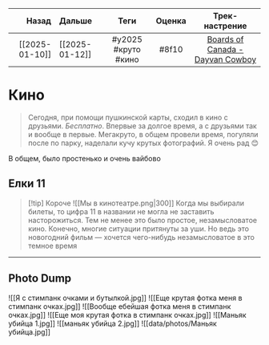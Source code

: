 |          Назад | Дальше         |        Теги         | Оценка |                                         Трек-настрение                                          |
| --------------:|:-------------- |:-------------------:|:------:|:-----------------------------------------------------------------------------------------------:|
| [[2025-01-10]] | [[2025-01-12]] | #y2025 #круто #кино | #8f10  | [Boards of Canada - Dayvan Cowboy](https://youtube.com/watch?v=Ng2vTXxnD20&si=iAlFa65IkRGYejpI) |

# Кино
> Сегодня, при помощи пушкинской карты, сходил в кино с друзьями. *Бесплатно*. Впервые за долгое время, а с друзьями так и вообще в первые. Мегакруто, в общем провели время, погуляли после по парку, наделали кучу крутых фотографий. Я очень рад 😊

В общем, было простенько и очень вайбово
## Елки 11
> [!tip] Короче
> ![[Мы в кинотеатре.png|300]] Когда мы выбирали билеты, то цифра 11 в названии не могла не заставить насторожиться. Тем не менее это было простое, незамысловатое кино. Конечно, многие ситуации притянуты за уши. Но ведь это новогодний фильм — хочется чего-нибудь незамысловатое в это темное время

---
## Photo Dump

![[Я с стимпанк очками и бутылкой.jpg]]
![[Еще крутая фотка меня в стимпанк очках.jpg]]
![[Вообще ебейшая фотка меня в стимпанк очках.jpg]]
![[Еще моя крутая фотка в стимпанк очках.jpg]]
![[Маньяк убийца 1.jpg]]
![[маньяк убийца 2.jpg]]
![[data/photos/Маньяк убийца.jpg]]